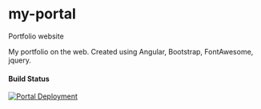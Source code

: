 # my-portal
Portfolio website

My portfolio on the web. Created using Angular, Bootstrap, FontAwesome, jquery.

#### Build Status
[![Portal Deployment](https://github.com/dgvinay/my-portal/actions/workflows/main.yml/badge.svg?branch=main)](https://github.com/dgvinay/my-portal/actions/workflows/main.yml)
